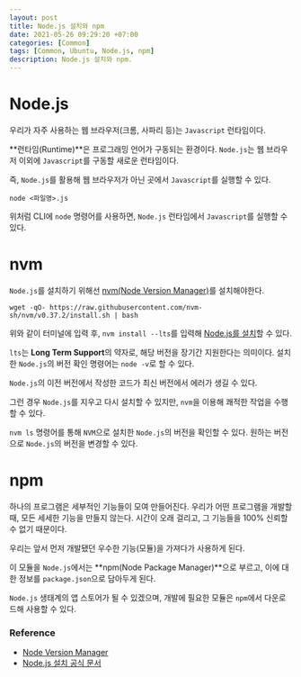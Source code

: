 ```yaml
---
layout: post
title: Node.js 설치와 npm
date: 2021-05-26 09:29:20 +07:00
categories: [Common]
tags: [Common, Ubuntu, Node.js, npm]
description: Node.js 설치와 npm.
---
```


# Node.js

우리가 자주 사용하는 웹 브라우저(크롬, 사파리 등)는 `Javascript` 런타임이다.

**런타임(Runtime)**은 프로그래밍 언어가 구동되는 환경이다. `Node.js`는 웹 브라우저 이외에 `Javascript`를 구동할 새로운 런타임이다.

즉, `Node.js`를 활용해 웹 브라우저가 아닌 곳에서 `Javascript`를 실행할 수 있다.

```cli
node <파일명>.js
```

위처럼 CLI에 `node` 명령어를 사용하면, `Node.js` 런타임에서 `Javascript`를 실행할 수 있다.

# nvm

`Node.js`를 설치하기 위해선 <a href="https://github.com/nvm-sh/nvm" target="_blank" rel="noopener">nvm(Node Version Manager)</a>를 설치해야한다.

```cli
wget -qO- https://raw.githubusercontent.com/nvm-sh/nvm/v0.37.2/install.sh | bash
```

위와 같이 터미널에 입력 후, `nvm install --lts`를 입력해 <a href="https://nodejs.org/en/" target="_blank" rel="noopener">Node.js를 설치</a>할 수 있다.

`lts`는 **Long Term Support**의 약자로, 해당 버전을 장기간 지원한다는 의미이다.
설치한 `Node.js`의 버전 확인 명령어는 `node -v`로 할 수 있다.

`Node.js`의 이전 버전에서 작성한 코드가 최신 버전에서 에러가 생길 수 있다.

그런 경우 `Node.js`를 지우고 다시 설치할 수 있지만, `nvm`을 이용해 쾌적한 작업을 수행할 수 있다.

`nvm ls` 명령어를 통해 `NVM`으로 설치한 `Node.js`의 버전을 확인할 수 있다.
원하는 버전으로 `Node.js`의 버전을 변경할 수 있다.

# npm

하나의 프로그램은 세부적인 기능들이 모여 만들어진다. 우리가 어떤 프로그램을 개발할 때, 모든 세세한 기능을 만들지 않는다. 시간이 오래 걸리고, 그 기능들을 100% 신뢰할 수 없기 때문이다.

우리는 앞서 먼저 개발됐던 우수한 기능(모듈)을 가져다가 사용하게 된다.

이 모듈을 `Node.js`에서는 **npm(Node Package Manager)**으로 부르고, 이에 대한 정보를 `package.json`으로 담아두게 된다.

`Node.js` 생태계의 앱 스토어가 될 수 있겠으며, 개발에 필요한 모듈은 `npm`에서 다운로드해 사용할 수 있다.

### Reference

- <a href="https://github.com/nvm-sh/nvm" target="_blank" rel="noopener">Node Version Manager</a>
- <a href="https://nodejs.org/en/" target="_blank" rel="noopener">Node.js 설치 공식 문서</a>
